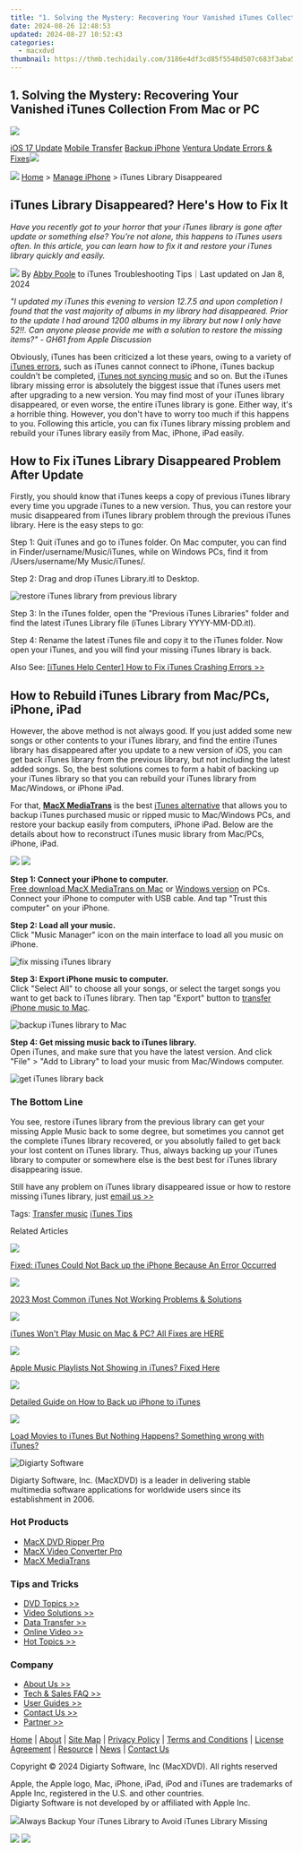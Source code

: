 ```yaml
---
title: "1. Solving the Mystery: Recovering Your Vanished iTunes Collection From Mac or PC"
date: 2024-08-26 12:48:53
updated: 2024-08-27 10:52:43
categories:
  - macxdvd
thumbnail: https://thmb.techidaily.com/3186e4df3cd85f5548d507c683f3aba596cb59805e7e3afa70cfb9fc8a32b29d.jpg
---
```


## 1. Solving the Mystery: Recovering Your Vanished iTunes Collection From Mac or PC

[![](https://www.macxdvd.com/itunes/../image-style/new-seo/icon10.png)](https://tools.techidaily.com/macxdvd/products/)

[iOS 17 Update](https://tools.techidaily.com/macxdvd/products/) [Mobile Transfer](https://tools.techidaily.com/macxdvd/products/) [Backup iPhone](https://tools.techidaily.com/macxdvd/products/) [Ventura Update Errors & Fixes](https://tools.techidaily.com/macxdvd/products/)![](https://www.macxdvd.com/itunes/../mobile/article-image/hot.gif) 



![](https://www.macxdvd.com/itunes/../image-style/new-seo/icon7.png) [Home](https://tools.techidaily.com/macxdvd/products/) \> [Manage iPhone](https://tools.techidaily.com/macxdvd/products/) \> iTunes Library Disappeared 

## iTunes Library Disappeared? Here's How to Fix It



_Have you recently got to your horror that your iTunes library is gone after update or something else? You're not alone, this happens to iTunes users often. In this article, you can learn how to fix it and restore your iTunes library quickly and easily._ 

![](https://www.macxdvd.com/itunes/../image-style/new-seo/icon6.png) By [Abby Poole](https://www.linkedin.com/in/abby-poole-6822b0104/) to iTunes Troubleshooting Tips｜Last updated on Jan 8, 2024

_"I updated my iTunes this evening to version 12.7.5 and upon completion I found that the vast majority of albums in my library had disappeared. Prior to the update I had around 1200 albums in my library but now I only have 52!!. Can anyone please provide me with a solution to restore the missing items?" - GH61 from Apple Discussion_

Obviously, iTunes has been criticized a lot these years, owing to a variety of [iTunes errors](https://tools.techidaily.com/macxdvd/products/), such as iTunes cannot connect to iPhone, iTunes backup couldn't be completed, [iTunes not syncing music](https://tools.techidaily.com/macxdvd/products/) and so on. But the iTunes library missing error is absolutely the biggest issue that iTunes users met after upgrading to a new version. You may find most of your iTunes library disappeared, or even worse, the entire iTunes library is gone. Either way, it's a horrible thing. However, you don't have to worry too much if this happens to you. Following this article, you can fix iTunes library missing problem and rebuild your iTunes library easily from Mac, iPhone, iPad easily. 



## How to Fix iTunes Library Disappeared Problem After Update

Firstly, you should know that iTunes keeps a copy of previous iTunes library every time you upgrade iTunes to a new version. Thus, you can restore your music disappeared from iTunes library problem through the previous iTunes library. Here is the easy steps to go: 

Step 1: Quit iTunes and go to iTunes folder. On Mac computer, you can find in Finder/username/Music/iTunes, while on Windows PCs, find it from /Users/username/My Music/iTunes/. 

Step 2: Drag and drop iTunes Library.itl to Desktop.

![restore iTunes library from previous library](https://www.macxdvd.com/itunes/article-image/itunes-library-missing-1.jpg)

Step 3: In the iTunes folder, open the "Previous iTunes Libraries" folder and find the latest iTunes Library file (iTunes Library YYYY-MM-DD.itl).

Step 4: Rename the latest iTunes file and copy it to the iTunes folder. Now open your iTunes, and you will find your missing iTunes library is back. 

Also See: [\[iTunes Help Center\] How to Fix iTunes Crashing Errors >>](https://tools.techidaily.com/macxdvd/products/) 

## How to Rebuild iTunes Library from Mac/PCs, iPhone, iPad

However, the above method is not always good. If you just added some new songs or other contents to your iTunes library, and find the entire iTunes library has disappeared after you update to a new version of iOS, you can get back iTunes library from the previous library, but not including the latest added songs. So, the best solutions comes to form a habit of backing up your iTunes library so that you can rebuild your iTunes library from Mac/Windows, or iPhone iPad.

For that, [**MacX MediaTrans**](https://tools.techidaily.com/macxdvd/products/) is the best [iTunes alternative](https://tools.techidaily.com/macxdvd/products/) that allows you to backup iTunes purchased music or ripped music to Mac/Windows PCs, and restore your backup easily from computers, iPhone iPad. Below are the details about how to reconstruct iTunes music library from Mac/PCs, iPhone, iPad. 

[![](https://www.macxdvd.com/itunes/../image-style/new-seo/btn-mac.png)](https://tools.techidaily.com/macxdvd/products/) [![](https://www.macxdvd.com/itunes/../image-style/new-seo/btn-win.png)](https://tools.techidaily.com/winxdvd/products/) 

**Step 1: Connect your iPhone to computer.**   
[Free download MacX MediaTrans on Mac](https://tools.techidaily.com/macxdvd/products/) or [Windows version](https://tools.techidaily.com/winxdvd/products/) on PCs. Connect your iPhone to computer with USB cable. And tap "Trust this computer" on your iPhone. 

**Step 2: Load all your music.**   
Click "Music Manager" icon on the main interface to load all you music on iPhone. 

![fix missing iTunes library](https://www.macxdvd.com/itunes/article-image/itunes-library-missing-3.jpg)

**Step 3: Export iPhone music to computer.**   
Click "Select All" to choose all your songs, or select the target songs you want to get back to iTunes library. Then tap "Export" button to [transfer iPhone music to Mac](https://tools.techidaily.com/macxdvd/products/). 

![backup iTunes library to Mac](https://www.macxdvd.com/itunes/article-image/itunes-library-missing-4.jpg)

**Step 4: Get missing music back to iTunes library.**  
 Open iTunes, and make sure that you have the latest version. And click "File" > "Add to Library" to load your music from Mac/Windows computer. 

![get iTunes library back](https://www.macxdvd.com/itunes/article-image/itunes-library-missing-2.jpg)

### The Bottom Line

You see, restore iTunes library from the previous library can get your missing Apple Music back to some degree, but sometimes you cannot get the complete iTunes library recovered, or you absolutly failed to get back your lost content on iTunes library. Thus, always backing up your iTunes library to computer or somewhere else is the best best for iTunes library disappearing issue. 

 Still have any problem on iTunes library disappeared issue or how to restore missing iTunes library, just [email us >>](https://tools.techidaily.com/macxdvd/products/)

 Tags: [Transfer music](https://tools.techidaily.com/macxdvd/products/) [iTunes Tips](https://tools.techidaily.com/macxdvd/products/) 



Related Articles

![](https://www.macxdvd.com/itunes/../image-style/new-seo/pic7.jpg)

[Fixed: iTunes Could Not Back up the iPhone Because An Error Occurred](https://tools.techidaily.com/macxdvd/products/) 

![](https://www.macxdvd.com/itunes/../image-style/new-seo/pic6.jpg)

[2023 Most Common iTunes Not Working Problems & Solutions](https://tools.techidaily.com/macxdvd/products/) 

![](https://www.macxdvd.com/itunes/../image-style/new-seo/pic5.jpg)

[iTunes Won't Play Music on Mac & PC? All Fixes are HERE](https://tools.techidaily.com/macxdvd/products/) 

![](https://www.macxdvd.com/itunes/../image-style/new-seo/pic4.jpg)

[Apple Music Playlists Not Showing in iTunes? Fixed Here](https://tools.techidaily.com/macxdvd/products/)

![](https://www.macxdvd.com/itunes/../image-style/new-seo/pic3.jpg)

[Detailed Guide on How to Back up iPhone to iTunes](https://tools.techidaily.com/macxdvd/products/) 

![](https://www.macxdvd.com/itunes/../image-style/new-seo/pic2.jpg)

[Load Movies to iTunes But Nothing Happens? Something wrong with iTunes?](https://tools.techidaily.com/macxdvd/products/) 



![Digiarty Software](https://www.macxdvd.com/itunes/../icon/logo.png) 

Digiarty Software, Inc. (MacXDVD) is a leader in delivering stable multimedia software applications for worldwide users since its establishment in 2006.

### Hot Products

* [MacX DVD Ripper Pro](https://tools.techidaily.com/macxdvd/products/)
* [MacX Video Converter Pro](https://tools.techidaily.com/macxdvd/products/)
* [MacX MediaTrans](https://tools.techidaily.com/macxdvd/products/)

### Tips and Tricks

* [DVD Topics >>](https://tools.techidaily.com/macxdvd/products/)
* [Video Solutions >>](https://tools.techidaily.com/macxdvd/products/)
* [Data Transfer >>](https://tools.techidaily.com/macxdvd/products/)
* [Online Video >>](https://tools.techidaily.com/macxdvd/products/)
* [Hot Topics >>](https://tools.techidaily.com/macxdvd/products/)

### Company

* [About Us >>](https://tools.techidaily.com/macxdvd/products/)
* [Tech & Sales FAQ >>](https://tools.techidaily.com/macxdvd/products/)
* [User Guides >>](https://tools.techidaily.com/macxdvd/products/)
* [Contact Us >>](https://tools.techidaily.com/macxdvd/products/)
* [Partner >>](https://tools.techidaily.com/macxdvd/products/)



[Home](https://tools.techidaily.com/macxdvd/products/) | [About](https://tools.techidaily.com/macxdvd/products/) | [Site Map](https://tools.techidaily.com/macxdvd/products/) | [Privacy Policy](https://tools.techidaily.com/macxdvd/products/) | [Terms and Conditions](https://tools.techidaily.com/macxdvd/products/) | [License Agreement](https://tools.techidaily.com/macxdvd/products/) | [Resource](https://tools.techidaily.com/macxdvd/products/) | [News](https://tools.techidaily.com/macxdvd/products/) | [Contact Us](https://tools.techidaily.com/macxdvd/products/)

Copyright © 2024 Digiarty Software, Inc (MacXDVD). All rights reserved

Apple, the Apple logo, Mac, iPhone, iPad, iPod and iTunes are trademarks of Apple Inc, registered in the U.S. and other countries.  
Digiarty Software is not developed by or affiliated with Apple Inc.



![](https://www.macxdvd.com/itunes/../mediatrans/img/icon.png)Always Backup Your iTunes Library to Avoid iTunes Library Missing

[![](https://www.macxdvd.com/itunes/../image-style/new-seo/btn-mac-top.png)](https://tools.techidaily.com/macxdvd/products/) [![](https://www.macxdvd.com/itunes/../image-style/new-seo/btn-win-top.png)](https://tools.techidaily.com/winxdvd/products/)

<ins class="adsbygoogle"
     style="display:block"
     data-ad-format="autorelaxed"
     data-ad-client="ca-pub-7571918770474297"
     data-ad-slot="1223367746"></ins>



<ins class="adsbygoogle"
     style="display:block"
     data-ad-client="ca-pub-7571918770474297"
     data-ad-slot="8358498916"
     data-ad-format="auto"
     data-full-width-responsive="true"></ins>
